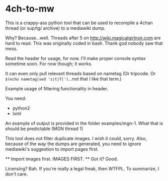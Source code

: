 4ch-to-mw
=====================
This is a crappy-ass python tool that can be used to recompile a 4chan thread (or sup/tg/ archive) to a mediawiki dump.

Why? Because...well. Threads after 5 on http://wiki.magicalgirlnoir.com are hard to read. This was originally coded in bash. Thank god nobody saw that mess.

Read the header for usage, for now. I'll make proper console syntax sometime soon. For now though; it works.

It can even only pull relevant threads based on nametag (Or tripcode. Or `$(echo nametag|sed 's|t|f|')`...not that I like that term.)

Example usage of filtering functionality in header. 

You need:
 * python2
 * lxml

An example of output is provided in the folder examples/mgn-1. What that is should be predictable (MGN thread 1)

This tool does not filter duplicate images. I wish it could, sorry. Also, because of the way the dumps are generated, you need to ignore mediawiki's suggestion to import pages first.

** Import images first. IMAGES FIRST. ** Got it? Good.

Licensing? Bah. If you're really a legal freak, then WTFPL. To summarize, I don't care.
